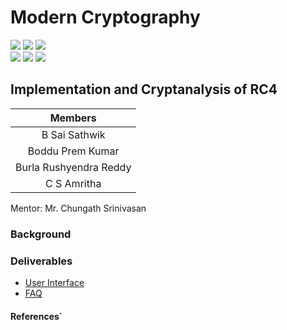 # Modern Cryptography

![](https://img.shields.io/badge/Batch-22CYS-lightgreen) ![](https://img.shields.io/badge/UG-blue) ![](https://img.shields.io/badge/Subject-MC-blue) <br/>
![](https://img.shields.io/badge/Lecture-3-orange) ![](https://img.shields.io/badge/Tutorial-1-orange) ![](https://img.shields.io/badge/Credits-4-orange)


## Implementation and Cryptanalysis of RC4

| Members | 
|:-------:|
| B Sai Sathwik | 
| Boddu Prem Kumar | 
| Burla Rushyendra Reddy |
| C S Amritha |


Mentor: Mr. Chungath Srinivasan

### Background



### Deliverables
- [User Interface](https://re-bin-d-22ucys.github.io/Modern-Cryptography/Project/Team_4/templates/)
- [FAQ]()


#### References`
